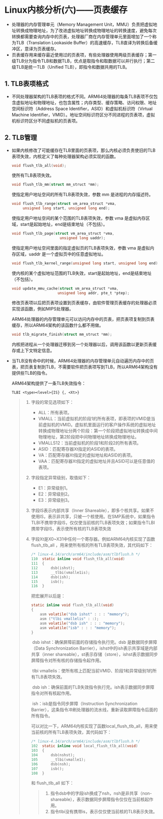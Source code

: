 # Linux内核分析(六)——页表缓存

- 处理器的内存管理单元（Memory Management Unit，MMU）负责把虚拟地址转换成物理地址，为了改进虚拟地址转换成物理地址的转换速度，避免每次转换都需要查询内存中的页表，处理器厂商在内存管理单元里面增加了一个称为TLB（Translation Lookaside Buffer）的高速缓存，TLB直译为转换后备缓冲区，意译为页表缓存。
- 页表缓存用来缓存最近使用过的页表项，有些处理器使用两级页表缓存；第一级TLB分为指令TLB和数据TLB，优点是取指令和取数据可以并行执行；第二级TLB是统一TLB（Unified TLB），即指令和数据共用的TLB。

## 1.  TLB表项格式

- 不同处理器架构的TLB表项的格式不同。ARM64处理器的每条TLB表项不仅包含虚拟地址和物理地址，也包含属性；内存类型、缓存策略、访问权限、地址空间标识符（Address Space Identifier，ASID）和虚拟机标识符（Virtual Machine Identifier，VMID）。地址空间标识符区分不同进程的页表项，虚拟机标识符区分不同虚拟机的页表项。

## 2. TLB管理

- 如果内核修改了可能缓存在TLB里面的页表项，那么内核必须负责使旧的TLB表项失效，内核定义了每种处理器架构必须实现的函数。

  ```c
  void flush_tlb_all(void);
  ```

  使所有TLB表项失效。

  ```c
  void flush_tlb_mm(struct mm_struct *mm);
  ```

  使指定用户地址空间的所有TLB表项失效，参数 mm 是进程的内存描述符。

  ```c
  void flush_tlb_range(struct vm_area_struct *vma,
       unsigned long start, unsigned long end);
  ```

  使指定用户地址空间的某个范围的TLB表项失效，参数 vma 是虚拟内存区域，start是起始地址，end是结束地址（不包括）。

  ```c
  void flush_tlb_page(struct vm_area_struct *vma,
     				    unsigned long uaddr);
  ```

  使指定用户地址空间里面的指定虚拟页的TLB表项失效，参数 vma 是虚拟内存区域，uaddr 是一个虚拟页中的任意虚拟地址。

  ```c
  void flush_tlb_kernel_range(unsigned long start, unsigned long end);
  ```

  使内核的某个虚拟地址范围的TLB失效，start是起始地址，end是结束地址（不包括）。

  ```c
  void update_mmu_cache(struct vm_area_struct *vma,
    				   unsigned long addr, pte_t *ptep);
  ```

  修改页表项以后把页表项设置到页表缓存，由软件管理页表缓存的处理器必须实现该函数，例如MIPS处理器。

  ARM64处理器的内存管理单元可以访问内存中的页表，把页表项复制到页表缓存，所以ARM64架构的该函数什么都不用做。

  ```c
  void tlb_migrate_finish(struct mm_struct *mm);
  ```

  内核把进程从一个处理器迁移到另一个处理器以后，调用该函数以更新页表缓存或上下文特定信息。

- 当TLB没有命中的时候，ARM64处理器的内存管理单元自动遍历内存中的页表，把页表复制到TLB，不需要软件把页表项写到TLB，所以ARM64架构没有提供些TLB的指令。 

  ARM64架构提供了一条TLB失效指令：

  ```
  TLBI <type><level>{IS} {, <Xt>}
  ```

  > 1. 字段<type>的常见选项如下：
  >    - ALL：所有表项。
  >    - VMALL：当前虚拟机的阶段1的所有表项，即表项的VMID是当前虚拟机的VMID。虚拟机里面运行的客户操作系统的虚拟地址转换成物理地址分两个阶段：第一个阶段把虚拟地址转换成中间物理地址，第2阶段把中间物理地址转换成物理地址。
  >    - VMALLS12：当前虚拟机的阶段1和阶段2的所有表项。
  >    - ASID：匹配寄存器Xt指定的ASID的表项。
  >    - VA：匹配寄存器Xt指定的虚拟地址和ASID的表项。
  >    - VAA：匹配寄存器Xt指定的虚拟地址并且ASID可以是任意值的表项。
  > 2. 字段<level>指定异常级别，取值如下：
  >    - E1：异常级别1。
  >    - E2：异常级别2。
  >    - E3：异常级别3。
  >
  > 3. 字段IS表示内部共享（Inner Shareable），即多个核共享。如果不使用IS，表示非共享，只被一个核使用。在SMP系统中，如果指令TLBI不携带字段IS，仅仅使当前核的TLB表项失效；如果指令TLBI携带字段IS，表示使所有核的TLB表项失效
  >
  > 4. 字段Xt是X0~X31中任何一个寄存器。例如ARM64内核实现了函数 flush_tlb_all ，用来使所有核的所有TLB表项失效，其代码如下：
  >
  >    ```c
  >    /* linux-4.14/arch/arm64/include/asm/tlbflush.h */
  >    110  static inline void flush_tlb_all(void)
  >    111  {
  >    112  	dsb(ishst);
  >    113  	__tlbi(vmalle1is);
  >    114  	dsb(ish);
  >    115  	isb();
  >    116  }
  >    ```
  >
  >    把宏展开以后是：
  >
  >    ```c
  >    static inline void flush_tlb_all(void)
  >    {
  >        asm volatile("dsb ishst" : : : "memory");
  >        asm ("tlbi vmallelis" : :);
  >        asm volatile("dsb ish" : : : "memory");
  >        asm volatile("isb" : : : "memory");
  >    }
  >    ```
  >
  >    ​        dsb ishst：确保屏障前面的存储指令执行完。dsb 是数据同步屏障（Data Synchronization Barrier），ishst中的ish表示共享域是内部共享（inner shareable），st表示存储（store），ishst表示数据同步屏障指令对所有核的存储指令起作用。
  >
  >    ​        tlbi vmallelis：使所有核上匹配当前VMID、阶段1和异常级别1的所有TLB表项失效。
  >
  >    ​         dsb ish：确保前面的TLB失效指令执行完。ish表示数据同步屏障指令对所有核起作用。
  >
  >    ​          ish：isb是指令同步屏障（Instruction Synchronization Barrier），这条指令冲刷处理器的流水线，重新读取屏障指令后面的所有指令。
  >
  >    ​         可以对比一下，ARM64内核实现了函数local_flush_tlb_all，用来使当前核的所有TLB表项失效，其代码如下：
  >
  >    ```c
  >    /* linux-4.14/arch/arm64/include/asm/tlbflush.h */
  >    102  static inline void local_flush_tlb_all(void)
  >    103  {
  >    104  	dsb(nshst);
  >    105  	__tlbi(vmalle1);
  >    106  	dsb(nsh);
  >    107  	isb();
  >    108  }
  >    ```
  >
  >    和 flush_tlb_all 如下：
  >
  >    > 1. 指令dsb中的字段ish换成了nsh，nsh是非共享（non-shareable），表示数据同步屏障指令仅仅在当前核起作用。
  >    > 2. 指令tlbi没有携带is，表示仅仅使当前核的TLB表示失效。
  >
  >    